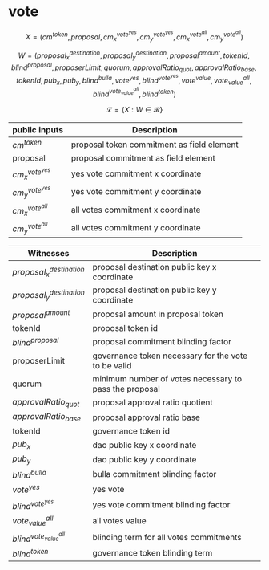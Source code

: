 # vote

$$ X = (cm^{token}, proposal, cm^{vote^{yes}}_x, cm^{vote^{yes}}_y, cm^{vote^{all}}_x, cm^{vote^{all}}_y )$$

$$ W = (proposal^{destination}_x, proposal^{destination}_y, proposal^{amount}, tokenId, blind^{proposal}, proposerLimit, quorum, approvalRatio_{quot}, approvalRatio_{base}, tokenId, pub_x, pub_y, blind^{bulla}, vote^{yes}, blind^{vote^{yes}}, vote^{value}, vote^{all}_{value}, blind^{vote^{all}_{value}}, blind^{token} )$$

$$ \mathcal{L}= \{X:W\in \mathcal{R}\} $$

| public inputs       | Description                                |
|---------------------|--------------------------------------------|
| $cm^{token}$        | proposal token commitment as field element |
| proposal            | proposal commitment as field element       |
| $cm^{vote^{yes}}_x$ | yes vote commitment x coordinate           |
| $cm^{vote^{yes}}_y$ | yes vote commitment y coordinate           |
| $cm^{vote^{all}}_x$ | all votes commitment x coordinate          |
| $cm^{vote^{all}}_y$ | all votes commitment y coordinate          |

| Witnesses                  | Description                                            |
|----------------------------|--------------------------------------------------------|
| $proposal^{destination}_x$ | proposal destination public key x coordinate           |
| $proposal^{destination}_y$ | proposal destination public key y coordinate           |
| $proposal^{amount}$        | proposal amount in proposal token                      |
| tokenId                    | proposal token id                                      |
| $blind^{proposal}$         | proposal commitment blinding factor                    |
| proposerLimit              | governance token necessary for the vote to be valid    |
| quorum                     | minimum number of votes necessary to pass the proposal |
| $approvalRatio_{quot}$     | proposal approval ratio quotient                       |
| $approvalRatio_{base}$     | proposal approval ratio base                           |
| tokenId                    | governance token id                                    |
| $pub_x$                    | dao public key x coordinate                            |
| $pub_y$                    | dao public key y coordinate                            |
| $blind^{bulla}$            | bulla commitment blinding factor                       |
| $vote^{yes}$               | yes vote                                               |
| $blind^{vote^{yes}}$        | yes vote commitment blinding factor                    |
| $vote^{all}_{value}$        | all votes value                                       |
| $blind^{vote^{all}_{value}}$| blinding term for all votes commitments                |
| $blind^{token}$             | governance token blinding term                        |
